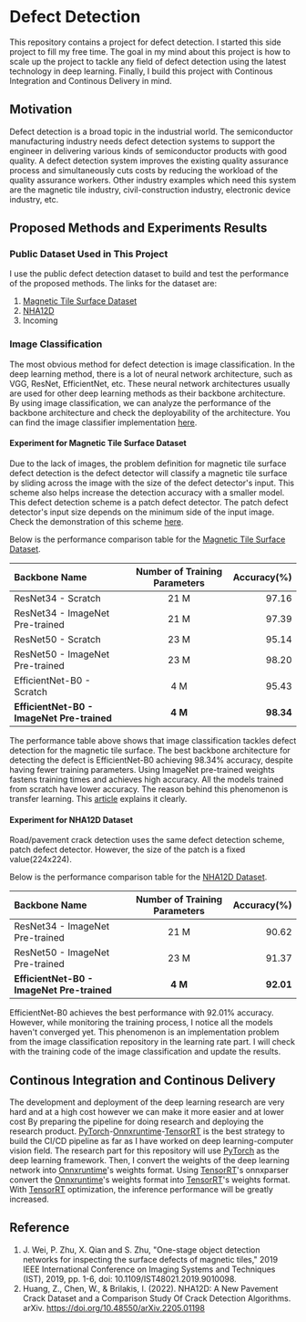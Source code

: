 # Defect Detection
This repository contains a project for defect detection. I started this side project to fill my free time. The goal in my mind about this project is how to scale up the project to tackle any field of defect detection using the latest technology in deep learning. Finally, I build this project with Continous Integration and Continous Delivery in mind.

## Motivation
Defect detection is a broad topic in the industrial world. The semiconductor manufacturing industry needs defect detection systems to support the engineer in delivering various kinds of semiconductor products with good quality. A defect detection system improves the existing quality assurance process and simultaneously cuts costs by reducing the workload of the quality assurance workers. Other industry examples which need this system are the magnetic tile industry, civil-construction industry, electronic device industry, etc. 

## Proposed Methods and Experiments Results
### Public Dataset Used in This Project
I use the public defect detection dataset to build and test the performance of the proposed methods. The links for the dataset are:
1. [Magnetic Tile Surface Dataset](https://github.com/abin24/Magnetic-tile-defect-datasets.)
2. [NHA12D](https://github.com/ZheningHuang/NHA12D-Crack-Detection-Dataset-and-Comparison-Study)
3. Incoming
### Image Classification
The most obvious method for defect detection is image classification. In the deep learning method, there is a lot of neural network architecture, such as VGG, ResNet, EfficientNet, etc. These neural network architectures usually are used for other deep learning methods as their backbone architecture. By using image classification, we can analyze the performance of the backbone architecture and check the deployability of the architecture. You can find the image classifier implementation [here](https://github.com/albertchristianto/defect_detection/tree/main/ImgClassifier).

#### Experiment for Magnetic Tile Surface Dataset
Due to the lack of images, the problem definition for magnetic tile surface defect detection is the defect detector will classify a magnetic tile surface by sliding across the image with the size of the defect detector's input. This scheme also helps increase the detection accuracy with a smaller model. This defect detection scheme is a patch defect detector. The patch defect detector's input size depends on the minimum side of the input image. Check the demonstration of this scheme [here](https://docs.google.com/presentation/d/1pR1xuDoaAntRRu5F9N6TAmnNQoNNMkn3hGWH6LbT5PU/edit#slide=id.g16623a9b199_0_183).


Below is the performance comparison table for the [Magnetic Tile Surface Dataset](https://github.com/abin24/Magnetic-tile-defect-datasets.).

| Backbone Name                              | Number of  Training Parameters | Accuracy(%) |
| :----------------------------------------- |:------------------------------:| -----------:|
| ResNet34 - Scratch                         |                           21 M |       97.16 |
| ResNet34 - ImageNet Pre-trained            |                           21 M |       97.39 |
| ResNet50 - Scratch                         |                           23 M |       95.14 |
| ResNet50 - ImageNet Pre-trained            |                           23 M |       98.20 |
| EfficientNet-B0 - Scratch                  |                            4 M |       95.43 |
| __EfficientNet-B0 - ImageNet Pre-trained__ |                        __4 M__ |   __98.34__ |

The performance table above shows that image classification tackles defect detection for the magnetic tile surface. The best backbone architecture for detecting the defect is EfficientNet-B0 achieving 98.34% accuracy, despite having fewer training parameters. Using ImageNet pre-trained weights fastens training times and achieves high accuracy. All the models trained from scratch have lower accuracy. The reason behind this phenomenon is transfer learning. This [article](https://machinelearningmastery.com/how-to-improve-performance-with-transfer-learning-for-deep-learning-neural-networks/) explains it clearly.

#### Experiment for NHA12D Dataset
Road/pavement crack detection uses the same defect detection scheme, patch defect detector. However, the size of the patch is a fixed value(224x224). 

Below is the performance comparison table for the [NHA12D Dataset](https://github.com/ZheningHuang/NHA12D-Crack-Detection-Dataset-and-Comparison-Study).

| Backbone Name                              | Number of  Training Parameters | Accuracy(%) |
| :----------------------------------------- |:------------------------------:| -----------:|
|   ResNet34 - ImageNet Pre-trained          |                         21 M   |     90.62   |
| ResNet50 - ImageNet Pre-trained            |                           23 M |       91.37 |
| __EfficientNet-B0 - ImageNet Pre-trained__ |                        __4 M__ |   __92.01__ |

EfficientNet-B0 achieves the best performance with 92.01% accuracy. However, while monitoring the training process, I notice all the models haven't converged yet. This phenomenon is an implementation problem from the image classification repository in the learning rate part. I will check with the training code of the image classification and update the results.

## Continous Integration and Continous Delivery
The development and deployment of the deep learning research are very hard and at a high cost however we can make it more easier and at lower cost By preparing the pipeline for doing research and deploying the research product. [PyTorch](https://pytorch.org/)-[Onnxruntime](https://onnxruntime.ai/)-[TensorRT](https://developer.nvidia.com/tensorrt) is the best strategy to build the CI/CD pipeline as far as I have worked on deep learning-computer vision field. The research part for this repository will use [PyTorch](https://pytorch.org/) as the deep learning framework. Then, I convert the weights of the deep learning network into [Onnxruntime](https://onnxruntime.ai/)'s weights format. Using [TensorRT](https://developer.nvidia.com/tensorrt)'s onnxparser convert the [Onnxruntime](https://onnxruntime.ai/)'s weights format into [TensorRT](https://developer.nvidia.com/tensorrt)'s weights format. With [TensorRT](https://developer.nvidia.com/tensorrt) optimization, the inference performance will be greatly increased.

## Reference
1. J. Wei, P. Zhu, X. Qian and S. Zhu, "One-stage object detection networks for inspecting the surface defects of magnetic tiles," 2019 IEEE International Conference on Imaging Systems and Techniques (IST), 2019, pp. 1-6, doi: 10.1109/IST48021.2019.9010098.
2. Huang, Z., Chen, W., & Brilakis, I. (2022). NHA12D: A New Pavement Crack Dataset and a Comparison Study Of Crack Detection Algorithms. arXiv. https://doi.org/10.48550/arXiv.2205.01198
